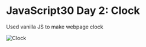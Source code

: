 # JavaScript30 Day 2: Clock
Used vanilla JS to make webpage clock 

![Clock](https://media.giphy.com/media/AiTn5pnpaaRcx2LexC/giphy.gif)
